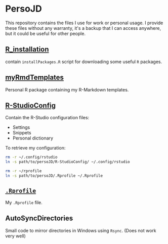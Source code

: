 # PersoJD

This repository contains the files I use for work or personal usage.
I provide these files without any warranty, it's a backup that I can access anywhere, but it could be useful for other people.

## [R_installation](R_installation)

contain `installPackages.R` script for downloading some useful `R` packages.

## [myRmdTemplates](myRmdTemplates)

Personal R package containing my R-Markdown templates.

## [R-StudioConfig](R-StudioConfig)

Contain the R-Studio configuration files:

- Settings
- Snippets
- Personal dictionary

To retrieve my configuration:

```sh
rm -r ~/.config/rstudio
ln -s path/to/persoJD/R-StudioConfig/ ~/.config/rstudio
```

```sh
rm -r ~/rprofile
ln -s path/to/persoJD/.Rprofile ~/.Rprofile
```

## [`.Rprofile`](.Rprofile)

My `.Rprofile` file.

## AutoSyncDirectories

Small code to mirror directories in Windows using `Rsync`. (Does not work very well)
